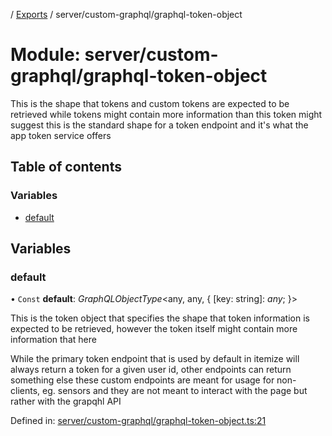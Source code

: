 [](../README.md) / [Exports](../modules.md) / server/custom-graphql/graphql-token-object

# Module: server/custom-graphql/graphql-token-object

This is the shape that tokens and custom tokens are expected to be retrieved
while tokens might contain more information than this token might suggest
this is the standard shape for a token endpoint and it's what the app token
service offers

## Table of contents

### Variables

- [default](server_custom_graphql_graphql_token_object.md#default)

## Variables

### default

• `Const` **default**: *GraphQLObjectType*<any, any, { [key: string]: *any*;  }\>

This is the token object that specifies the shape that token information
is expected to be retrieved, however the token itself might contain more
information that here

While the primary token endpoint that is used by default in itemize will always
return a token for a given user id, other endpoints can return something else
these custom endpoints are meant for usage for non-clients, eg. sensors and they
are not meant to interact with the page but rather with the grapqhl API

Defined in: [server/custom-graphql/graphql-token-object.ts:21](https://github.com/onzag/itemize/blob/5fcde7cf/server/custom-graphql/graphql-token-object.ts#L21)
